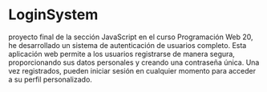 # LoginSystem
 proyecto final de la sección JavaScript en el curso Programación Web 20, he desarrollado un sistema de autenticación de usuarios completo. Esta aplicación web permite a los usuarios registrarse de manera segura, proporcionando sus datos personales y creando una contraseña única. Una vez registrados, pueden iniciar sesión en cualquier momento para acceder a su perfil personalizado. 
